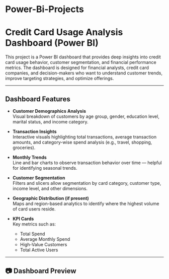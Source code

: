 # Power-Bi-Projects
# Credit Card Usage Analysis Dashboard (Power BI)

This project is a Power BI dashboard that provides deep insights into credit card usage behavior, customer segmentation, and financial performance metrics. The dashboard is designed for financial analysts, credit card companies, and decision-makers who want to understand customer trends, improve targeting strategies, and optimize offerings.

---

## Dashboard Features

- **Customer Demographics Analysis**  
  Visual breakdown of customers by age group, gender, education level, marital status, and income category.

- **Transaction Insights**  
  Interactive visuals highlighting total transactions, average transaction amounts, and category-wise spend analysis (e.g., travel, shopping, groceries).

- **Monthly Trends**  
  Line and bar charts to observe transaction behavior over time — helpful for identifying seasonal trends.

- **Customer Segmentation**  
  Filters and slicers allow segmentation by card category, customer type, income level, and other dimensions.

- **Geographic Distribution (if present)**  
  Maps and region-based analytics to identify where the highest volume of card users reside.

- **KPI Cards**  
  Key metrics such as:
  - Total Spend
  - Average Monthly Spend
  - High-Value Customers
  - Total Active Users

---
## 📷 Dashboard Preview

